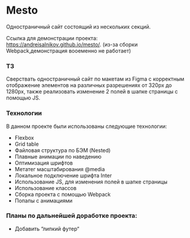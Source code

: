 # Mesto
Одностраничный сайт состоящий из нескольких секций.

Ссылка для демонстрации проекта: https://andreisalnikov.github.io/mesto/. (из-за сборки Webpack,демонстрация вооеменно не работает)

### ТЗ
Сверствать одностраничный сайт по макетам из Figma с корректным отображение элементов на различных разрешениях от 320px до 1280px, также реализовать изменение 2 полей в шапке страницы с помощью JS.

### Технологии
В данном проекте были использованы следующие технологии:
* Flexbox
* Grid table
* Файловая структура по БЭМ (Nested)
* Плавные анимации по наведению
* Оптимизация шрифтов
* Метатег масштабирования @media
* Локальное подключение шрифта Inter
* Использование JS, для изменения полей в шапке страницы
* Использование классов
* Сборка проекта с помощью Webpack
* Попапы с анимациями

### Планы по дальнейшей доработке проекта:
* Добавить “липкий футер“
